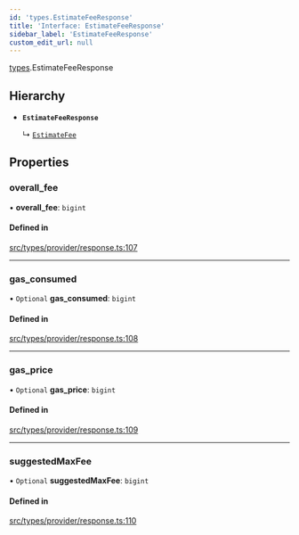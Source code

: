 ```yaml
---
id: 'types.EstimateFeeResponse'
title: 'Interface: EstimateFeeResponse'
sidebar_label: 'EstimateFeeResponse'
custom_edit_url: null
---
```


[types](../namespaces/types.md).EstimateFeeResponse

## Hierarchy

- **`EstimateFeeResponse`**

  ↳ [`EstimateFee`](types.EstimateFee.md)

## Properties

### overall_fee

• **overall_fee**: `bigint`

#### Defined in

[src/types/provider/response.ts:107](https://github.com/0xs34n/starknet.js/blob/develop/src/types/provider/response.ts#L107)

---

### gas_consumed

• `Optional` **gas_consumed**: `bigint`

#### Defined in

[src/types/provider/response.ts:108](https://github.com/0xs34n/starknet.js/blob/develop/src/types/provider/response.ts#L108)

---

### gas_price

• `Optional` **gas_price**: `bigint`

#### Defined in

[src/types/provider/response.ts:109](https://github.com/0xs34n/starknet.js/blob/develop/src/types/provider/response.ts#L109)

---

### suggestedMaxFee

• `Optional` **suggestedMaxFee**: `bigint`

#### Defined in

[src/types/provider/response.ts:110](https://github.com/0xs34n/starknet.js/blob/develop/src/types/provider/response.ts#L110)
